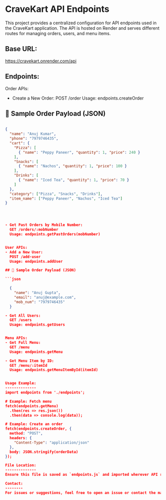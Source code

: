 
CraveKart API Endpoints
=======================

This project provides a centralized configuration for API endpoints used in the CraveKart application. The API is hosted on Render and serves different routes for managing orders, users, and menu items.

Base URL:
---------
https://cravekart.onrender.com/api

Endpoints:
----------

Order APIs:
- Create a New Order:
  POST /order
  Usage: endpoints.createOrder

## 🧾 Sample Order Payload (JSON)

```json

{
  "name": "Anuj Kumar",
  "phone": "7979746435",
  "cart": {
    "Pizza": [
      { "name": "Peppy Paneer", "quantity": 1, "price": 240 }
    ],
    "Snacks": [
      { "name": "Nachos", "quantity": 1, "price": 100 }
    ],
    "Drinks": [
      { "name": "Iced Tea", "quantity": 1, "price": 70 }
    ]
  },
  "category": ["Pizza", "Snacks", "Drinks"],
  "item_name": ["Peppy Paneer", "Nachos", "Iced Tea"]
}




- Get Past Orders by Mobile Number:
  GET /orders/:mobNumber
  Usage: endpoints.getPastOrders(mobNumber)


User APIs:
- Add a New User:
  POST /add-user
  Usage: endpoints.addUser

## 🧾 Sample Order Payload (JSON)

```json

  {
    "name": "Anuj Gupta",
    "email": "anuj@example.com",
    "mob_num": "7979746435"
  }

- Get All Users:
  GET /users
  Usage: endpoints.getUsers


Menu APIs:
- Get Full Menu:
  GET /menu
  Usage: endpoints.getMenu

- Get Menu Item by ID:
  GET /menu/:itemId
  Usage: endpoints.getMenuItemById(itemId)


Usage Example:
--------------
import endpoints from './endpoints';

# Example: Fetch menu
fetch(endpoints.getMenu)
  .then(res => res.json())
  .then(data => console.log(data));

# Example: Create an order
fetch(endpoints.createOrder, {
  method: "POST",
  headers: {
    "Content-Type": "application/json"
  },
  body: JSON.stringify(orderData)
});

File Location:
--------------
Ensure this file is saved as `endpoints.js` and imported wherever API routes are required in your project.

Contact:
--------
For issues or suggestions, feel free to open an issue or contact the maintainer.
